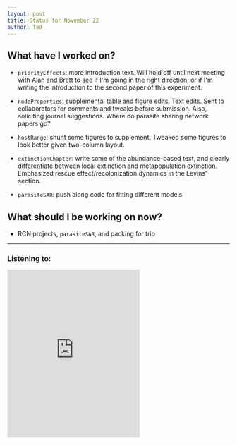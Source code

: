 ```yaml
---
layout: post
title: Status for November 22
author: Tad
---
```


## What have I worked on?

* `priorityEffects`: more introduction text. Will hold off until next meeting with Alan and Brett to see if I'm going in the right direction, or if I'm writing the introduction to the second paper of this experiment.

* `nodeProperties`: supplemental table and figure edits. Text edits. Sent to collaborators for comments and tweaks before submission. Also, soliciting journal suggestions. Where do parasite sharing network papers go?

* `hostRange`: shunt some figures to supplement. Tweaked some figures to look better given two-column layout.

* `extinctionChapter`: write some of the abundance-based text, and clearly differentiate between local extinction and metapopulation extinction. Emphasized rescue effect/recolonization dynamics in the Levins' section.


* `parasiteSAR`: push along code for fitting different models



## What should I be working on now?

* RCN projects, `parasiteSAR`, and packing for trip



---

### Listening to:
<iframe src="https://embed.spotify.com/?uri=spotify%3Atrack%3A72ebQXDan5DFr3NvSuEP8K" width="300" height="380" frameborder="0" allowtransparency="true"></iframe>
 <i class='fa fa-code' style='color:pink'></i>
